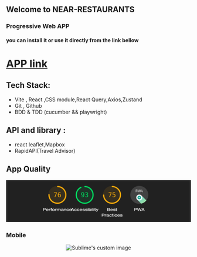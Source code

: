 ## Welcome to NEAR-RESTAURANTS

### Progressive Web APP

#### you can install it or use it directly from the link bellow

# [APP link](https://near-restaurants.vercel.app/)

## Tech Stack:

- Vite , React ,CSS module,React Query,Axios,Zustand
- Git , Github
- BDD & TDD (cucumber && playwright)

## API and library :

- react leaflet,Mapbox
- RapidAPI(Travel Advisor)
## App Quality
![](./public/lighthouse.png)
### Mobile
<p align="center">
  <img src="./public/mobile.gif" alt="Sublime's custom image"/>
</p>